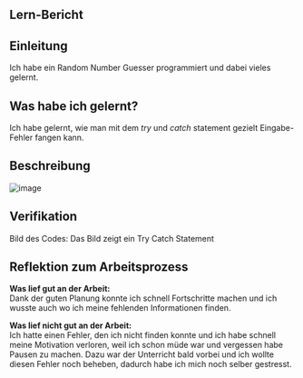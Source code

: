 ## Lern-Bericht

## Einleitung
Ich habe ein Random Number Guesser programmiert und dabei vieles gelernt.

## Was habe ich gelernt?
Ich habe gelernt, wie man mit dem *try* und *catch* statement gezielt Eingabe-Fehler fangen kann.

## Beschreibung
![image](https://user-images.githubusercontent.com/110892683/189847193-2ad2ca8f-38d2-463f-af7c-e43ea7fe9148.png)

## Verifikation

Bild des Codes: Das Bild zeigt ein Try Catch Statement

## Reflektion zum Arbeitsprozess

**Was lief gut an der Arbeit:** <br>
Dank der guten Planung konnte ich schnell Fortschritte machen und ich wusste auch wo ich meine fehlenden Informationen finden.

**Was lief nicht gut an der Arbeit:** <br>
Ich hatte einen Fehler, den ich nicht finden konnte und ich habe schnell meine Motivation verloren, weil ich schon müde war und vergessen habe Pausen zu machen. Dazu war der Unterricht bald vorbei und ich wollte diesen Fehler noch beheben, dadurch habe ich mich noch selber gestresst.




